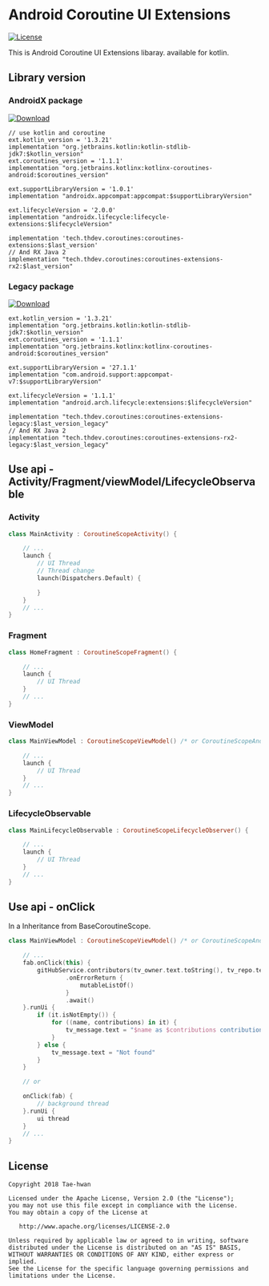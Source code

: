 # Android Coroutine UI Extensions
[![License](https://img.shields.io/hexpm/l/plug.svg)]()

This is Android Coroutine UI Extensions libaray.
available for kotlin.


## Library version

### AndroidX package

[ ![Download](https://api.bintray.com/packages/taehwandev/thdev.tech/coroutines-extensions/images/download.svg) ](https://bintray.com/taehwandev/thdev.tech/coroutines-extensions/_latestVersion)

```
// use kotlin and coroutine
ext.kotlin_version = '1.3.21'
implementation "org.jetbrains.kotlin:kotlin-stdlib-jdk7:$kotlin_version"
ext.coroutines_version = '1.1.1'
implementation "org.jetbrains.kotlinx:kotlinx-coroutines-android:$coroutines_version"

ext.supportLibraryVersion = '1.0.1'
implementation "androidx.appcompat:appcompat:$supportLibraryVersion"

ext.lifecycleVersion = '2.0.0'
implementation "androidx.lifecycle:lifecycle-extensions:$lifecycleVersion"

implementation 'tech.thdev.coroutines:coroutines-extensions:$last_version'
// And RX Java 2
implementation "tech.thdev.coroutines:coroutines-extensions-rx2:$last_version"
```

### Legacy package

[ ![Download](https://api.bintray.com/packages/taehwandev/thdev.tech/coroutines-extensions-legacy/images/download.svg) ](https://bintray.com/taehwandev/thdev.tech/coroutines-extensions-legacy/_latestVersion)

```
ext.kotlin_version = '1.3.21'
implementation "org.jetbrains.kotlin:kotlin-stdlib-jdk7:$kotlin_version"
ext.coroutines_version = '1.1.1'
implementation "org.jetbrains.kotlinx:kotlinx-coroutines-android:$coroutines_version"

ext.supportLibraryVersion = '27.1.1'
implementation "com.android.support:appcompat-v7:$supportLibraryVersion"

ext.lifecycleVersion = '1.1.1'
implementation "android.arch.lifecycle:extensions:$lifecycleVersion"

implementation "tech.thdev.coroutines:coroutines-extensions-legacy:$last_version_legacy"
// And RX Java 2
implementation "tech.thdev.coroutines:coroutines-extensions-rx2-legacy:$last_version_legacy"
```

## Use api - Activity/Fragment/viewModel/LifecycleObservable

### Activity

```kotlin
class MainActivity : CoroutineScopeActivity() {

    // ...
    launch {
        // UI Thread
        // Thread change
        launch(Dispatchers.Default) {

        }
    }
    // ...
}
```

### Fragment

```kotlin
class HomeFragment : CoroutineScopeFragment() {

    // ...
    launch {
        // UI Thread
    }
    // ...
}
```

### ViewModel

```kotlin
class MainViewModel : CoroutineScopeViewModel() /* or CoroutineScopeAndroidViewModel() */ {

    // ...
    launch {
        // UI Thread
    }
    // ...
}
```

### LifecycleObservable

```kotlin
class MainLifecycleObservable : CoroutineScopeLifecycleObserver() {

    // ...
    launch {
        // UI Thread
    }
    // ...
}
```

## Use api - onClick

In a Inheritance from BaseCoroutineScope.

```kotlin
class MainViewModel : CoroutineScopeViewModel() /* or CoroutineScopeAndroidViewModel() */ {

    // ...
    fab.onClick(this) {
        gitHubService.contributors(tv_owner.text.toString(), tv_repo.text.toString())
                .onErrorReturn {
                    mutableListOf()
                }
                .await()
    }.runUi {
        if (it.isNotEmpty()) {
            for ((name, contributions) in it) {
                tv_message.text = "$name as $contributions contributions!"
            }
        } else {
            tv_message.text = "Not found"
        }
    }

    // or

    onClick(fab) {
        // background thread
    }.runUi {
        ui thread
    }
    // ...
}
```


## License

```
Copyright 2018 Tae-hwan

Licensed under the Apache License, Version 2.0 (the "License");
you may not use this file except in compliance with the License.
You may obtain a copy of the License at

   http://www.apache.org/licenses/LICENSE-2.0

Unless required by applicable law or agreed to in writing, software
distributed under the License is distributed on an "AS IS" BASIS,
WITHOUT WARRANTIES OR CONDITIONS OF ANY KIND, either express or implied.
See the License for the specific language governing permissions and
limitations under the License.
```
